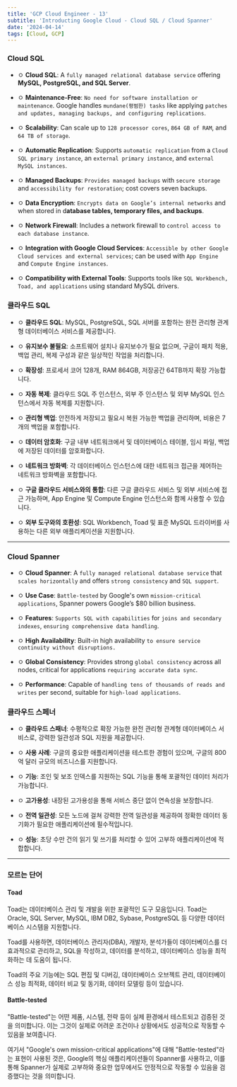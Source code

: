 ```yaml
---
title: 'GCP Cloud Engineer - 13'
subtitle: 'Introducting Google Cloud - Cloud SQL / Cloud Spanner'
date: '2024-04-14'
tags: [Cloud, GCP]
---
```


### Cloud SQL 

- ㅇ **Cloud SQL**: A `fully managed relational database service` offering **MySQL, PostgreSQL, and SQL Server**.

- ㅇ **Maintenance-Free**: `No need for software installation or maintenance`. Google handles `mundane(평범한) tasks` like applying `patches and updates, managing backups, and configuring replications`.

- ㅇ **Scalability**: Can scale up to `128 processor cores`, `864 GB of RAM`, and `64 TB of storage`.

- ㅇ **Automatic Replication**: Supports `automatic replication` from a `Cloud SQL primary instance`, an `external primary instance`, and `external MySQL instances`.

- ㅇ **Managed Backups**: `Provides managed backups` with `secure storage` and `accessibility for restoration`; cost covers seven backups.

- ㅇ **Data Encryption**: `Encrypts data on Google’s internal networks` and when stored in d**atabase tables, temporary files, and backups**.

- ㅇ **Network Firewall**: Includes a network firewall to `control access to each database instance`.

- ㅇ **Integration with Google Cloud Services**: `Accessible by other Google Cloud services and external services`; can be used with `App Engine` and `Compute Engine instances`.

- ㅇ **Compatibility with External Tools**: Supports tools like `SQL Workbench, Toad, and applications` using standard MySQL drivers.

### 클라우드 SQL

- ㅇ **클라우드 SQL**: MySQL, PostgreSQL, SQL 서버를 포함하는 완전 관리형 관계형 데이터베이스 서비스를 제공합니다.

- ㅇ **유지보수 불필요**: 소프트웨어 설치나 유지보수가 필요 없으며, 구글이 패치 적용, 백업 관리, 복제 구성과 같은 일상적인 작업을 처리합니다.

- ㅇ **확장성**: 프로세서 코어 128개, RAM 864GB, 저장공간 64TB까지 확장 가능합니다.

- ㅇ **자동 복제**: 클라우드 SQL 주 인스턴스, 외부 주 인스턴스 및 외부 MySQL 인스턴스에서 자동 복제를 지원합니다.

- ㅇ **관리형 백업**: 안전하게 저장되고 필요시 복원 가능한 백업을 관리하며, 비용은 7개의 백업을 포함합니다.

- ㅇ **데이터 암호화**: 구글 내부 네트워크에서 및 데이터베이스 테이블, 임시 파일, 백업에 저장된 데이터를 암호화합니다.

- ㅇ **네트워크 방화벽**: 각 데이터베이스 인스턴스에 대한 네트워크 접근을 제어하는 네트워크 방화벽을 포함합니다.

- ㅇ **구글 클라우드 서비스와의 통합**: 다른 구글 클라우드 서비스 및 외부 서비스에 접근 가능하며, App Engine 및 Compute Engine 인스턴스와 함께 사용할 수 있습니다.

- ㅇ **외부 도구와의 호환성**: SQL Workbench, Toad 및 표준 MySQL 드라이버를 사용하는 다른 외부 애플리케이션을 지원합니다.


------------

### Cloud Spanner

- ㅇ **Cloud Spanner**: A `fully managed relational database service` that `scales horizontally` and offers `strong consistency` and `SQL support`.

- ㅇ **Use Case**: `Battle-tested` by Google's own `mission-critical applications`, Spanner powers Google’s $80 billion business.

- ㅇ **Features**: `Supports SQL with capabilities` for `joins and secondary indexes`, `ensuring comprehensive data handling`.

- ㅇ **High Availability**: Built-in high availability `to ensure service continuity without disruptions.`

- ㅇ **Global Consistency**: Provides strong `global consistency` across all nodes, critical for applications `requiring accurate data sync`.

- ㅇ **Performance**: Capable of `handling tens of thousands of reads and writes` per second, suitable for `high-load applications`.

### 클라우드 스페너

- ㅇ **클라우드 스패너**: 수평적으로 확장 가능한 완전 관리형 관계형 데이터베이스 서비스로, 강력한 일관성과 SQL 지원을 제공합니다.

- ㅇ **사용 사례**: 구글의 중요한 애플리케이션을 테스트한 경험이 있으며, 구글의 800억 달러 규모의 비즈니스를 지원합니다.

- ㅇ **기능**: 조인 및 보조 인덱스를 지원하는 SQL 기능을 통해 포괄적인 데이터 처리가 가능합니다.

- ㅇ **고가용성**: 내장된 고가용성을 통해 서비스 중단 없이 연속성을 보장합니다.

- ㅇ **전역 일관성**: 모든 노드에 걸쳐 강력한 전역 일관성을 제공하여 정확한 데이터 동기화가 필요한 애플리케이션에 필수적입니다.

- ㅇ **성능**: 초당 수만 건의 읽기 및 쓰기를 처리할 수 있어 고부하 애플리케이션에 적합합니다.

----------

### 모르는 단어 

#### Toad

Toad는 데이터베이스 관리 및 개발을 위한 포괄적인 도구 모음입니다. Toad는 Oracle, SQL Server, MySQL, IBM DB2, Sybase, PostgreSQL 등 다양한 데이터베이스 시스템을 지원합니다.

Toad를 사용하면, 데이터베이스 관리자(DBA), 개발자, 분석가들이 데이터베이스를 더 효과적으로 관리하고, SQL을 작성하고, 데이터를 분석하고, 데이터베이스 성능을 최적화하는 데 도움이 됩니다.

Toad의 주요 기능에는 SQL 편집 및 디버깅, 데이터베이스 오브젝트 관리, 데이터베이스 성능 최적화, 데이터 비교 및 동기화, 데이터 모델링 등이 있습니다.

#### Battle-tested

"Battle-tested"는 어떤 제품, 시스템, 전략 등이 실제 환경에서 테스트되고 검증된 것을 의미합니다. 이는 그것이 실제로 어려운 조건이나 상황에서도 성공적으로 작동할 수 있음을 보여줍니다.

여기서 "Google's own mission-critical applications"에 대해 "Battle-tested"라는 표현이 사용된 것은, Google의 핵심 애플리케이션들이 Spanner를 사용하고, 이를 통해 Spanner가 실제로 고부하와 중요한 업무에서도 안정적으로 작동할 수 있음을 검증했다는 것을 의미합니다.